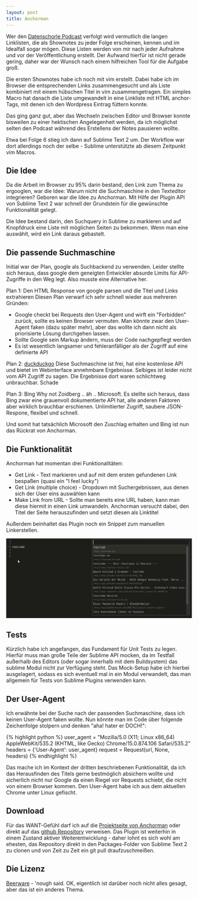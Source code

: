 ```yaml
---
layout: post
title: Anchorman
---
```

Wer den [Datenschorle Podcast](http://datenschorle.de) verfolgt wird vermutlich die langen Linklisten, die als Shownotes zu jeder Folge erscheinen, kennen und im Idealfall sogar mögen. Diese Listen werden von mir nach jeder Aufnahme und vor der Veröffentlichung erstellt. Der Aufwand hierfür ist nicht gerade gering, daher war der Wunsch nach einem hilfreichen Tool für die Aufgabe groß.

Die ersten Shownotes habe ich noch mit vim erstellt. Dabei habe ich im Browser die entsprechenden Links zusammengesucht und als Liste kombiniert mit einem hübschen Titel in vim zusammengetragen. Ein simples Macro hat danach die Liste umgewandelt in eine Linkliste mit HTML anchor-Tags, mit denen ich den Wordpress Eintrag füttern konnte.

Das ging ganz gut, aber das Wechseln zwischen Editor und Browser konnte bisweilen zu einer hektischen Angelegenheit werden, da ich möglichst selten den Podcast während des Erstellens der Notes pausieren wollte.

Etwa bei Folge 6 stieg ich dann auf Sublime Text 2 um. Der Workflow war dort allerdings noch der selbe - Sublime unterstützte ab diesem Zeitpunkt vim Macros.

Die Idee
--------
Da die Arbeit im Browser zu 95% darin bestand, den Link zum Thema zu ergooglen, war die Idee: Warum nicht die Suchmaschine in den Texteditor integrieren? Geboren war die Idee zu Anchorman. Mit Hilfe der Plugin API von Sublime Text 2 war schnell der Grundstein für die gewünschte Funktionalität gelegt.

Die Idee bestand darin, den Suchquery in Sublime zu markieren und auf Knopfdruck eine Liste mit möglichen Seiten zu bekommen. Wenn man eine auswählt, wird ein Link daraus gebastelt.

Die passende Suchmaschine
-------------------------
Initial war der Plan, google als Suchbackend zu verwenden. Leider stellte sich heraus, dass google dem geneigten Entwickler absurde Limits für API-Zugriffe in den Weg legt. Also musste eine Alternative her.

Plan 1: Den HTML Response von google parsen und die Titel und Links extrahieren
Diesen Plan verwarf ich sehr schnell wieder aus mehreren Gründen:
* Google checkt bei Requests den User-Agent und wirft ein "Forbidden" zurück, sollte es keinen Browser vermuten. Man könnte zwar den User-Agent faken (dazu später mehr), aber das wollte ich dann nicht als priorisierte Lösung durchgehen lassen.
* Sollte Google sein Markup ändern, muss der Code nachgepflegt werden
* Es ist wesentlich langsamer und fehleranfälliger als der Zugriff auf eine definierte API

Plan 2: [duckduckgo](http://duckduckgo.com/)
Diese Suchmaschine ist frei, hat eine kostenlose API und bietet im Webinterface annehmbare Ergebnisse. Selbiges ist leider nicht vom API Zugriff zu sagen. Die Ergebnisse dort waren schlichtweg unbrauchbar. Schade

Plan 3: Bing
Why not Zoidberg .. äh .. Microsoft. Es stellte sich heraus, dass Bing zwar eine grauenvoll dokumentierte API hat, alle anderen Faktoren aber wirklich brauchbar erschienen. Unlimitierter Zugriff, saubere JSON-Respone, flexibel und schnell.

Und somit hat tatsächlich Microsoft den Zuschlag erhalten und Bing ist nun das Rückrat von Anchorman.

Die Funktionalität
------------------
Anchorman hat momentan drei Funktionalitäten:

* Get Link - Text markieren und auf mit dem ersten gefundenen Link bespaßen (quasi ein "I feel lucky")
* Get Link (multiple choice) - Dropdown mit Suchergebnissen, aus denen sich der User eins auswählen kann
* Make Link from URL - Sollte man bereits eine URL haben, kann man diese hiermit in einen Link umwandeln. Anchorman versucht dabei, den Titel der Seite herauszufinden und setzt diesen als Linktitel

Außerdem beinhaltet das Plugin noch ein Snippet zum manuellen Linkerstellen.

![Anchorman in Aktion](/img/anchorman.png)

Tests
-----
Kürzlich habe ich angefangen, das Fundament für Unit Tests zu legen. Hierfür muss man große Teile der Sublime API mocken, da im Testfall außerhalb des Editors (oder sogar innerhalb mit dem Buildsystem) das sublime Modul nicht zur Verfügung steht. Das Mock-Setup habe ich hierbei ausgelagert, sodass es sich eventuell mal in ein Modul verwandelt, das man allgemein für Tests von Sublime Plugins verwenden kann.

Der User-Agent
--------------
Ich erwähnte bei der Suche nach der passenden Suchmaschine, dass ich keinen User-Agent faken wollte. Nun könnte man im Code über folgende Zeichenfolge stolpern und denken "aha! hater er DOCH!":

{% highlight python %}
user_agent = "Mozilla/5.0 (X11; Linux x86_64) AppleWebKit/535.2 (KHTML, like Gecko) Chrome/15.0.874.106 Safari/535.2"
headers = {'User-Agent': user_agent}
request = Request(url, None, headers)
{% endhighlight %}

Das mache ich im Kontext der dritten beschriebenen Funktionalität, da ich das Herausfinden des Titels gerne bestmöglich absichern wollte und sicherlich nicht nur Google da einen Riegel vor Requests schiebt, die nicht von einem Browser kommen.
Den User-Agent habe ich aus dem aktuellen Chrome unter Linux gefischt.

Download
--------
Für das WANT-Gefühl darf ich auf die [Projektseite von Anchorman](http://bestform.github.com/anchorman/) oder direkt auf das [github Repository](https://github.com/bestform/anchorman) verweisen.
Das Plugin ist weiterhin in einem Zustand aktiver Weiterentwicklung - daher lohnt es sich wohl am ehesten, das Repository direkt in den Packages-Folder von Sublime Text 2 zu clonen und von Zeit zu Zeit ein git pull draufzuschmeißen.

Die Lizenz
----------
[Beerware](http://de.wikipedia.org/wiki/Beerware) - 'nough said.
OK, eigentlich ist darüber noch nicht alles gesagt, aber das ist ein anderes Thema.


